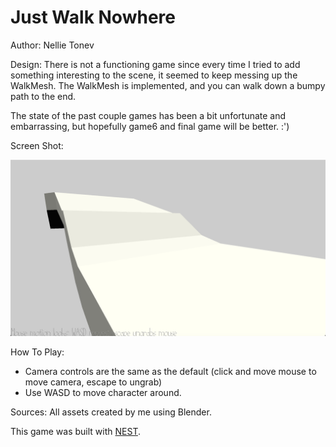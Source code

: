 # Just Walk Nowhere

Author: Nellie Tonev

Design: There is not a functioning game since every time I tried to add something interesting to the scene, it seemed to keep messing
up the WalkMesh. The WalkMesh is implemented, and you can walk down a bumpy path to the end. 

The state of the past couple games has been a bit unfortunate and embarrassing, but hopefully game6 and final game will be better. :')

Screen Shot:

![Screen Shot](game_screenshot.png)

How To Play:
* Camera controls are the same as the default (click and move mouse to move camera, escape to ungrab)
* Use WASD to move character around.

Sources: All assets created by me using Blender.

This game was built with [NEST](NEST.md).

